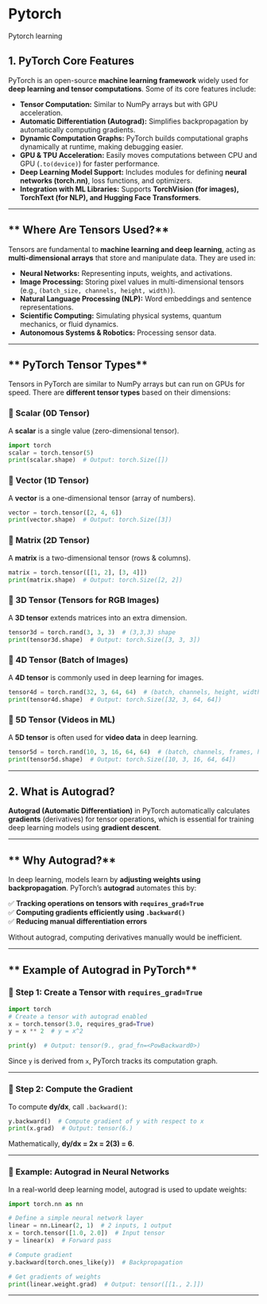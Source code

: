 # Pytorch
Pytorch learning

## **1. PyTorch Core Features**
PyTorch is an open-source **machine learning framework** widely used for **deep learning and tensor computations**. Some of its core features include:

- **Tensor Computation:** Similar to NumPy arrays but with GPU acceleration.
- **Automatic Differentiation (Autograd):** Simplifies backpropagation by automatically computing gradients.
- **Dynamic Computation Graphs:** PyTorch builds computational graphs dynamically at runtime, making debugging easier.
- **GPU & TPU Acceleration:** Easily moves computations between CPU and GPU (`.to(device)`) for faster performance.
- **Deep Learning Model Support:** Includes modules for defining **neural networks (torch.nn)**, loss functions, and optimizers.
- **Integration with ML Libraries:** Supports **TorchVision (for images), TorchText (for NLP), and Hugging Face Transformers**.

---

## ** Where Are Tensors Used?**
Tensors are fundamental to **machine learning and deep learning**, acting as **multi-dimensional arrays** that store and manipulate data. They are used in:

- **Neural Networks:** Representing inputs, weights, and activations.
- **Image Processing:** Storing pixel values in multi-dimensional tensors (e.g., `(batch_size, channels, height, width)`).
- **Natural Language Processing (NLP):** Word embeddings and sentence representations.
- **Scientific Computing:** Simulating physical systems, quantum mechanics, or fluid dynamics.
- **Autonomous Systems & Robotics:** Processing sensor data.

---

## ** PyTorch Tensor Types**
Tensors in PyTorch are similar to NumPy arrays but can run on GPUs for speed. There are **different tensor types** based on their dimensions:

### **📌 Scalar (0D Tensor)**
A **scalar** is a single value (zero-dimensional tensor).
```python
import torch
scalar = torch.tensor(5)  
print(scalar.shape)  # Output: torch.Size([])
```

### **📌 Vector (1D Tensor)**
A **vector** is a one-dimensional tensor (array of numbers).
```python
vector = torch.tensor([2, 4, 6])  
print(vector.shape)  # Output: torch.Size([3])
```

### **📌 Matrix (2D Tensor)**
A **matrix** is a two-dimensional tensor (rows & columns).
```python
matrix = torch.tensor([[1, 2], [3, 4]])  
print(matrix.shape)  # Output: torch.Size([2, 2])
```

### **📌 3D Tensor (Tensors for RGB Images)**
A **3D tensor** extends matrices into an extra dimension.
```python
tensor3d = torch.rand(3, 3, 3)  # (3,3,3) shape
print(tensor3d.shape)  # Output: torch.Size([3, 3, 3])
```

### **📌 4D Tensor (Batch of Images)**
A **4D tensor** is commonly used in deep learning for images.
```python
tensor4d = torch.rand(32, 3, 64, 64)  # (batch, channels, height, width)
print(tensor4d.shape)  # Output: torch.Size([32, 3, 64, 64])
```

### **📌 5D Tensor (Videos in ML)**
A **5D tensor** is often used for **video data** in deep learning.
```python
tensor5d = torch.rand(10, 3, 16, 64, 64)  # (batch, channels, frames, height, width)
print(tensor5d.shape)  # Output: torch.Size([10, 3, 16, 64, 64])
```

---

## **2. What is Autograd?**
**Autograd (Automatic Differentiation)** in PyTorch automatically calculates **gradients** (derivatives) for tensor operations, which is essential for training deep learning models using **gradient descent**.

---

## ** Why Autograd?**
In deep learning, models learn by **adjusting weights using backpropagation**. PyTorch’s **autograd** automates this by:

✅ **Tracking operations on tensors with `requires_grad=True`**  
✅ **Computing gradients efficiently using `.backward()`**  
✅ **Reducing manual differentiation errors**  

Without autograd, computing derivatives manually would be inefficient.

---

## ** Example of Autograd in PyTorch**
### **📌 Step 1: Create a Tensor with `requires_grad=True`**
```python
import torch
# Create a tensor with autograd enabled
x = torch.tensor(3.0, requires_grad=True)
y = x ** 2  # y = x^2

print(y)  # Output: tensor(9., grad_fn=<PowBackward0>)
```

Since `y` is derived from `x`, PyTorch tracks its computation graph.

---

### **📌 Step 2: Compute the Gradient**
To compute **dy/dx**, call `.backward()`:
```python
y.backward()  # Compute gradient of y with respect to x
print(x.grad)  # Output: tensor(6.)
```
Mathematically, **dy/dx = 2x = 2(3) = 6**.

---

### **📌 Example: Autograd in Neural Networks**
In a real-world deep learning model, autograd is used to update weights:
```python
import torch.nn as nn

# Define a simple neural network layer
linear = nn.Linear(2, 1)  # 2 inputs, 1 output
x = torch.tensor([1.0, 2.0])  # Input tensor
y = linear(x)  # Forward pass

# Compute gradient
y.backward(torch.ones_like(y))  # Backpropagation

# Get gradients of weights
print(linear.weight.grad)  # Output: tensor([[1., 2.]])
```

---




